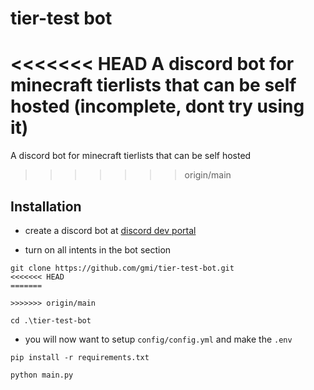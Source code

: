 
# tier-test bot

<<<<<<< HEAD
A discord bot for minecraft tierlists that can be self hosted (incomplete, dont try using it)
=======
A discord bot for minecraft tierlists that can be self hosted
>>>>>>> origin/main


## Installation
- create a discord bot at [discord dev portal](https://discord.com/developers/applications)

- turn on all intents in the bot section


```
git clone https://github.com/gmi/tier-test-bot.git
<<<<<<< HEAD
=======

>>>>>>> origin/main
```
```
cd .\tier-test-bot
```

- you will now want to setup `config/config.yml` and make the `.env`

```
pip install -r requirements.txt
```
```
python main.py
```